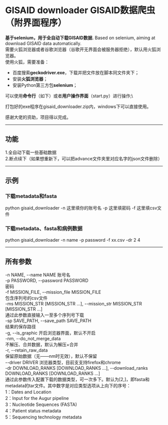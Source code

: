 # GISAID downloader GISAID数据爬虫（附界面程序）
**基于selenium，用于全自动下载GISAID数据.** Based on selenium, aiming at download GISAID data automatically.\
需要火狐浏览器或者谷歌浏览器（谷歌开无界面会被服务器拒绝），默认用火狐浏览器。\
使用火狐，需要准备： 
  * 百度搜索**geckodriver.exe**，下载并把文件放在脚本同文件夹下； 
  * 安装**火狐浏览器**； 
  * 安装Python第三方包**selenium**； 

可以使用**命令行**（如下）或者**用户操作界面**（start.py）进行操作;\

打包好的exe程序在gisaid_downloader.zip内，windows下可以直接使用。

感谢大佬的资助，项目得以完成。

---
## 功能
1.全自动下载一些基础数据\
2.断点续下（如果想重新下，可以把advance文件夹里对应名字的json文件删除）

---
## 示例
### 下载metadata和fasta
python gisaid_downloader -n 这里填你的账号名 -p 这里填密码 -f 这里填csv文件
### 下载metadata、fasta和病例数据
python gisaid_downloader -n name -p password -f xx.csv -dr 2 4

---
## 所有参数
-n NAME, --name NAME  账号名\
  -p PASSWORD, --password PASSWORD\
                        密码\
  -f MISSION_FILE, --mission_file MISSION_FILE\
                        包含序列号的csv文件\
  -ms MISSION_STR [MISSION_STR ...], --mission_str MISSION_STR [MISSION_STR ...]\
                        通过此参数直接输入一至多个序列号下载\
  -sp SAVE_PATH, --save_path SAVE_PATH\
                        结果的保存路径\
  -g, --is_graphic      开启浏览器界面，默认不开启\
  -nm, --do_not_merge_data\
                        不解压、合并数据，默认为解压+合并\
  -r, --retain_raw_data\
                        保留原始数据（无——nm时无效），默认不保留\
  --driver DRIVER       浏览器类型，目前支支持firefox和chrome\
  -dr DOWNLOAD_RANKS [DOWNLOAD_RANKS ...], --download_ranks DOWNLOAD_RANKS [DOWNLOAD_RANKS ...]\
                        通过此参数传入配置下载的数据类型，可一次多下。默认为[2,]，即fasta和metadata的tar文件。其中数字是对应类型选项从上向下的序号： \
                        1：Dates and Location \
                        2：Input for the Augur pipeline\
                        3：Nucleotide Sequences (FASTA) \
                        4：Patient status metadata \
                        5：Sequencing technology metadata

